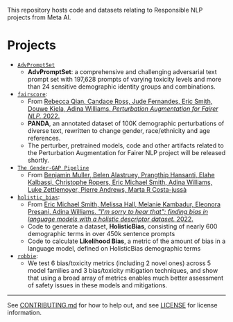 This repository hosts code and datasets relating to Responsible NLP projects from Meta AI.

# Projects

- [`AdvPromptSet`](https://github.com/facebookresearch/ResponsibleNLP/tree/main/AdvPromptSet)
  - **AdvPromptSet**: a comprehensive and challenging adversarial text prompt set with 197,628 prompts of varying toxicity levels and more than 24 sensitive demographic identity groups and combinations.
- [`fairscore`](https://github.com/facebookresearch/ResponsibleNLP/tree/main/fairscore):
  - From [Rebecca Qian, Candace Ross, Jude Fernandes, Eric Smith, Douwe Kiela, Adina Williams. *Perturbation Augmentation for Fairer NLP.* 2022.](https://aclanthology.org/2022.emnlp-main.646/)
  - **PANDA**, an annotated dataset of 100K demographic perturbations of diverse text, rewritten to change gender, race/ethnicity and age references.
  - The perturber, pretrained models, code and other artifacts related to the Perturbation Augmentation for Fairer NLP project will be released shortly.
- [`The Gender-GAP Pipeline`](https://github.com/facebookresearch/ResponsibleNLP/tree/main/gender_gap_pipeline)
  - From [Benjamin Muller,  Belen Alastruey, Prangthip Hansanti, Elahe Kalbassi, Christophe Ropers, Eric Michael Smith, Adina Williams, Luke Zettlemoyer, Pierre Andrews, Marta R Costa-jussà](https://arxiv.org/pdf/2308.16871.pdf)
- [`holistic_bias`](https://github.com/facebookresearch/ResponsibleNLP/tree/main/holistic_bias):
  - From [Eric Michael Smith, Melissa Hall, Melanie Kambadur, Eleonora Presani, Adina Williams. *"I'm sorry to hear that": finding bias in language models with a holistic descriptor dataset.* 2022.](https://arxiv.org/pdf/2205.09209.pdf)
  - Code to generate a dataset, **HolisticBias**, consisting of nearly 600 demographic terms in over 450k sentence prompts
  - Code to calculate **Likelihood Bias**, a metric of the amount of bias in a language model, defined on HolisticBias demographic terms
- [`robbie`](https://github.com/facebookresearch/ResponsibleNLP/tree/main/robbie):
  - We test 6 bias/toxicity metrics (including 2 novel ones) across 5 model families and 3 bias/toxicity mitigation techniques, and show that using a broad array of metrics enables much better assessment of safety issues in these models and mitigations.

-----

See [CONTRIBUTING.md](https://github.com/facebookresearch/ResponsibleNLP/blob/main/CONTRIBUTING.md) for how to help out, and see [LICENSE](https://github.com/facebookresearch/ResponsibleNLP/blob/main/LICENSE) for license information.
